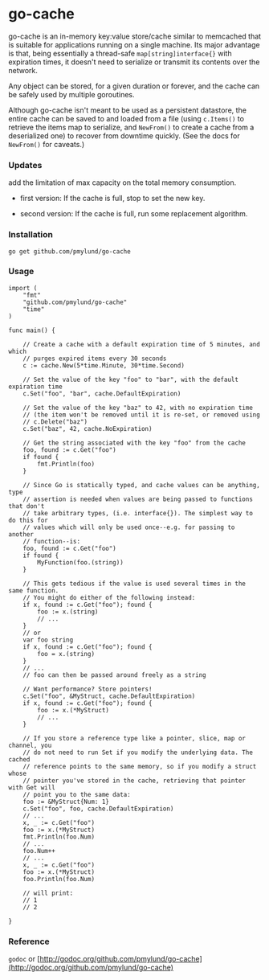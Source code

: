# go-cache

go-cache is an in-memory key:value store/cache similar to memcached that is
suitable for applications running on a single machine. Its major advantage is
that, being essentially a thread-safe `map[string]interface{}` with expiration
times, it doesn't need to serialize or transmit its contents over the network.

Any object can be stored, for a given duration or forever, and the cache can be
safely used by multiple goroutines.

Although go-cache isn't meant to be used as a persistent datastore, the entire
cache can be saved to and loaded from a file (using `c.Items()` to retrieve the
items map to serialize, and `NewFrom()` to create a cache from a deserialized
one) to recover from downtime quickly. (See the docs for `NewFrom()` for caveats.)

### Updates

add the limitation of max capacity on the total memory consumption.

- first version: If the cache is full, stop to set the new key.

- second version: If the cache is full, run some replacement algorithm.

### Installation

`go get github.com/pmylund/go-cache`

### Usage

	import (
		"fmt"
		"github.com/pmylund/go-cache"
		"time"
	)

	func main() {

		// Create a cache with a default expiration time of 5 minutes, and which
		// purges expired items every 30 seconds
		c := cache.New(5*time.Minute, 30*time.Second)

		// Set the value of the key "foo" to "bar", with the default expiration time
		c.Set("foo", "bar", cache.DefaultExpiration)

		// Set the value of the key "baz" to 42, with no expiration time
		// (the item won't be removed until it is re-set, or removed using
		// c.Delete("baz")
		c.Set("baz", 42, cache.NoExpiration)

		// Get the string associated with the key "foo" from the cache
		foo, found := c.Get("foo")
		if found {
			fmt.Println(foo)
		}

		// Since Go is statically typed, and cache values can be anything, type
		// assertion is needed when values are being passed to functions that don't
		// take arbitrary types, (i.e. interface{}). The simplest way to do this for
		// values which will only be used once--e.g. for passing to another
		// function--is:
		foo, found := c.Get("foo")
		if found {
			MyFunction(foo.(string))
		}

		// This gets tedious if the value is used several times in the same function.
		// You might do either of the following instead:
		if x, found := c.Get("foo"); found {
			foo := x.(string)
			// ...
		}
		// or
		var foo string
		if x, found := c.Get("foo"); found {
			foo = x.(string)
		}
		// ...
		// foo can then be passed around freely as a string

		// Want performance? Store pointers!
		c.Set("foo", &MyStruct, cache.DefaultExpiration)
		if x, found := c.Get("foo"); found {
			foo := x.(*MyStruct)
			// ...
		}

		// If you store a reference type like a pointer, slice, map or channel, you
		// do not need to run Set if you modify the underlying data. The cached
		// reference points to the same memory, so if you modify a struct whose
		// pointer you've stored in the cache, retrieving that pointer with Get will
		// point you to the same data:
		foo := &MyStruct{Num: 1}
		c.Set("foo", foo, cache.DefaultExpiration)
		// ...
		x, _ := c.Get("foo")
		foo := x.(*MyStruct)
		fmt.Println(foo.Num)
		// ...
		foo.Num++
		// ...
		x, _ := c.Get("foo")
		foo := x.(*MyStruct)
		foo.Println(foo.Num)

		// will print:
		// 1
		// 2

	}


### Reference

`godoc` or [http://godoc.org/github.com/pmylund/go-cache](http://godoc.org/github.com/pmylund/go-cache)
